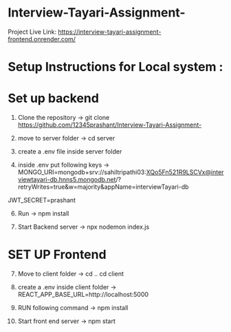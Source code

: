 # Interview-Tayari-Assignment-

Project Live Link: https://interview-tayari-assignment-frontend.onrender.com/

# Setup Instructions for Local system : 

# Set up backend

1. Clone the repository -> 
   git clone https://github.com/12345prashant/Interview-Tayari-Assignment-

2. move to server folder -> 
   cd server 

3. create a .env file inside server folder

4. inside .env put following keys -> 
MONGO_URI=mongodb+srv://sahiltripathi03:XQo5Fn521R9LSCVx@interviewtayari-db.hnns5.mongodb.net/?retryWrites=true&w=majority&appName=interviewTayari-db


JWT_SECRET=prashant

6. Run -> 
npm install

7. Start Backend server -> 
npx nodemon index.js

# SET UP Frontend

7. Move to client folder -> 
cd ..
cd client 

8. create a .env inside client folder -> 
REACT_APP_BASE_URL=http://localhost:5000

9. RUN following command -> 
   npm install 

10. Start front end server -> 
    npm start




